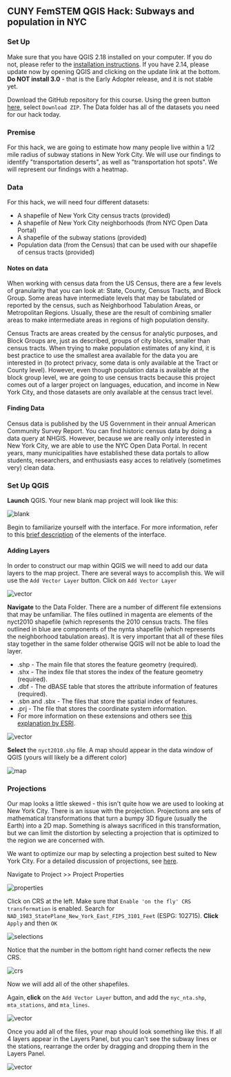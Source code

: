 ## CUNY FemSTEM QGIS Hack: Subways and population in NYC

### Set Up
Make sure that you have QGIS 2.18 installed on your computer. If you do not, please refer to the [installation instructions](https://github.com/michellejm/Intro-QGIS-CUNY-FemSTEM/Install-QGIS.md). If you have 2.14, please update now by opening QGIS and clicking on the update link at the bottom. **Do NOT install 3.0** - that is the Early Adopter release, and it is not stable yet.

Download the GitHub repository for this course. Using the green button [here](https://github.com/michellejm/Intro-QGIS-CUNY-FemSTEM), select `Download ZIP`. The Data folder has all of the datasets you need for our hack today. 

### Premise

For this hack, we are going to estimate how many people live within a 1/2 mile radius of subway stations in New York City. We will use our findings to identify "transportation deserts", as well as "transportation hot spots". We will represent our findings with a heatmap. 

### Data 

For this hack, we will need four different datasets:
- A shapefile of New York City census tracts (provided)
- A shapefile of New York City neighborhoods (from NYC Open Data Portal)
- A shapefile of the subway stations (provided)
- Population data (from the Census) that can be used with our shapefile of census tracts (provided)

#### Notes on data

When working with census data from the US Census, there are a few levels of granularity that you can look at: State, County, Census Tracts, and Block Group. Some areas have intermediate levels that may be tabulated or reported by the census, such as Neighborhood Tabulation Areas, or Metropolitan Regions. Usually, these are the result of combining smaller areas to make intermediate areas in regions of high population density. 

Census Tracts are areas created by the census for analytic purposes, and Block Groups are, just as described, groups of city blocks, smaller than census tracts. When trying to make population estimates of any kind, it is best practice to use the smallest area available for the data you are interested in (to protect privacy, some data is only available at the Tract or County level). However, even though population data is available at the block group level, we are going to use census tracts because this project comes out of a larger project on languages, education, and income in New York City, and those datasets are only available at the census tract level. 

#### Finding Data
Census data is published by the US Government in their annual American Community Survey Report. You can find historic census data by doing a data query at NHGIS. However, because we are really only interested in New York City, we are able to use the NYC Open Data Portal. In recent years, many municipalities have established these data portals to allow students, researchers, and enthusiasts easy acces to relatively (sometimes very) clean data. 



### Set Up QGIS

**Launch** QGIS. Your new blank map project will look like this:

![blank](https://github.com/CenterForSpatialResearch/MappingForTheUrbanHumanities_2018/blob/master/Images/mappingdata01_01.png)

Begin to familiarize yourself with the interface. For more information, refer to this [brief description](https://github.com/CenterForSpatialResearch/MappingForTheUrbanHumanities/blob/master/Resources/QGIS_InterfaceDescription.md) of the elements of the interface. 

#### Adding Layers

In order to construct our map within QGIS we will need to add our data layers to the map project. There are several ways to accomplish this. We will use the `Add Vector Layer` button. Click on `Add Vector Layer`

![vector](https://github.com/CenterForSpatialResearch/MappingForTheUrbanHumanities_2018/blob/master/Images/mappingdata01_02.png)

**Navigate** to the Data Folder. There are a number of different file extensions that may be unfamiliar. The files outlined in magenta are elements of the nyct2010 shapefile (which represents the 2010 census tracts. The files outlined in blue are components of the nynta shapefile (which represents the neighborhood tabulation areas). It is very important that all of these files stay together in the same folder otherwise QGIS will not be able to load the layer.

* .shp - The main file that stores the feature geometry (required).
* .shx - The index file that stores the index of the feature geometry (required).
* .dbf - The dBASE table that stores the attribute information of features (required).
* .sbn and .sbx - The files that store the spatial index of features.
* .prj - The file that stores the coordinate system information.
* For more information on these extensions and others see [this explanation by ESRI](http://webhelp.esri.com/arcgisdesktop/9.2/index.cfm?TopicName=Shapefile_file_extensions).

![vector](https://github.com/michellejm/Intro-QGIS-CUNY-FemSTEM/blob/master/Images/femstem01_01.png) 

**Select** the `nyct2010.shp` file. A map should appear in the data window of QGIS (yours will likely be a different color)

![map](https://github.com/michellejm/Intro-QGIS-CUNY-FemSTEM/blob/master/Images/femstem01_02.png)


### Projections

Our map looks a little skewed - this isn't quite how we are used to looking at New York City. There is an issue with the projection. Projections are sets of mathematical transformations that turn a bumpy 3D figure (usually the Earth) into a 2D map. Something is always sacrificed in this transformation, but we can limit the distortion by selecting a projection that is optimized to the region we are concerned with. 

We want to optimize our map by selecting a projection best suited to New York City. For a detailed discussion of projections, see [here](http://www.geo.hunter.cuny.edu/~jochen/gtech201/lectures/lec6concepts/map%20coordinate%20systems/how%20to%20choose%20a%20projection.htm). 

Navigate to Project >> Project Properties

![properties](https://github.com/michellejm/Intro-QGIS-CUNY-FemSTEM/blob/master/Images/femstem01_06.png)

Click on CRS at the left. Make sure that `Enable 'on the fly' CRS transformation` is enabled. Search for `NAD_1983_StatePlane_New_York_East_FIPS_3101_Feet` (ESPG: 102715). **Click** `Apply` and then `OK`

![selections](https://github.com/michellejm/Intro-QGIS-CUNY-FemSTEM/blob/master/Images/femstem01_07.png)

Notice that the number in the bottom right hand corner reflects the new CRS. 

![crs](https://github.com/michellejm/Intro-QGIS-CUNY-FemSTEM/blob/master/Images/femstem01_08.png)

Now we will add all of the other shapefiles. 

Again, **click** on the `Add Vector Layer` button, and add the `nyc_nta.shp`,  `mta_stations`, and `mta_lines`.

![vector](https://github.com/CenterForSpatialResearch/MappingForTheUrbanHumanities_2018/blob/master/Images/mappingdata01_02.png)

Once you add all of the files, your map should look something like this. If all 4 layers appear in the Layers Panel, but you can't see the subway lines or the stations, rearrange the order by dragging and dropping them in the Layers Panel.

![vector](https://github.com/CenterForSpatialResearch/MappingForTheUrbanHumanities_2018/blob/master/Images/mappingdata01_09.png)






